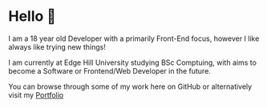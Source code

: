 # Hello 👋

I am a 18 year old Developer with a primarily Front-End focus, however I like always like trying new things!

I am currently at Edge Hill University studying BSc Comptuing, with aims to become a Software or Frontend/Web Developer in the future.



You can browse through some of my work here on GitHub or alternatively visit my [Portfolio](https://vlcty.netlify.app)
